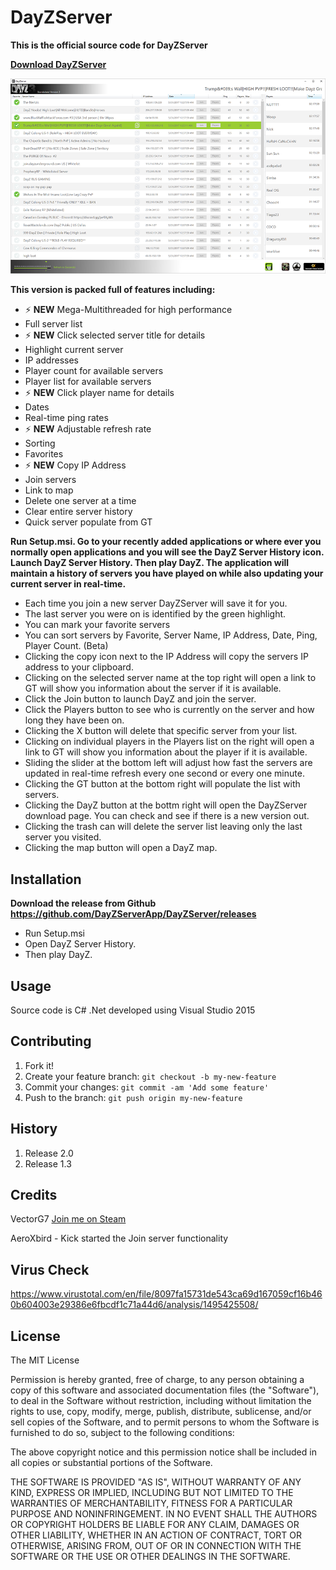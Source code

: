 # DayZServer
**This is the official source code for DayZServer**

**[Download DayZServer](https://github.com/DayZServerApp/DayZServer/releases)**

![dayzserver1 3](https://raw.githubusercontent.com/DayZServerApp/DayZServer/master/DayZServer/images/screenshot2_2sm.png)

**This version is packed full of features including:**
-  :zap: **NEW**  Mega-Multithreaded for high performance
- Full server list
-  :zap: **NEW**  Click selected server title for details
- Highlight current server
- IP addresses
- Player count for available servers
- Player list for available servers
-  :zap: **NEW** Click player name for details 
- Dates
- Real-time ping rates
- :zap: **NEW**  Adjustable refresh rate
- Sorting
- Favorites
- :zap: **NEW**  Copy IP Address 
- Join servers
- Link to map
- Delete one server at a time
- Clear entire server history
- Quick server populate from GT

**Run Setup.msi. Go to your recently added applications or where ever you normally open applications and you will see the DayZ  Server History icon. Launch DayZ Server History. Then play DayZ. The application will maintain a history of servers you have played on while also updating your current server in real-time.** 
- Each time you join a new server DayZServer will save it for you.
- The last server you were on is identified by the green highlight.  
- You can mark your favorite servers
- You can sort servers by Favorite, Server Name, IP Address, Date, Ping, Player Count. (Beta)
- Clicking the copy icon next to the IP Address will copy the servers IP address to your clipboard.  
- Clicking on the selected server name at the top right will open a link to GT will show you information about the server if it is available. 
- Click the Join button to launch DayZ and join the server.
- Click the Players button to see who is currently on the server and how long they have been on.
- Clicking the X button will delete that specific server from your list. 
- Clicking on individual players in the Players list on the right will open a link to GT will show you information about the player if it is available. 
- Sliding the slider at the bottom left will adjust how fast the servers are updated in real-time refresh every one second or every one minute. 
- Clicking the GT button at the bottom right will populate the list with servers.
- Clicking the DayZ button at the bottm right will open the DayZServer download page. You can check and see if there is a new version out. 
- Clicking the trash can will delete the server list leaving only the last server you visited. 
- Clicking the map button will open a DayZ map. 







## Installation
**Download the release from Github https://github.com/DayZServerApp/DayZServer/releases**
* Run Setup.msi 
* Open DayZ Server History. 
* Then play DayZ. 

## Usage

Source code is C# .Net developed using Visual Studio 2015

## Contributing

1. Fork it!
2. Create your feature branch: `git checkout -b my-new-feature`
3. Commit your changes: `git commit -am 'Add some feature'`
4. Push to the branch: `git push origin my-new-feature`

## History

1. Release 2.0 
2. Release 1.3

## Credits

VectorG7 <a href="http://steamcommunity.com/id/VG7/" target="_blank">Join me on Steam</a>

AeroXbird - Kick started the Join server functionality

## Virus Check
https://www.virustotal.com/en/file/8097fa15731de543ca69d167059cf16b460b604003e29386e6fbcdf1c71a44d6/analysis/1495425508/

## License

The MIT License

Permission is hereby granted, free of charge, to any person obtaining a copy
of this software and associated documentation files (the "Software"), to deal
in the Software without restriction, including without limitation the rights
to use, copy, modify, merge, publish, distribute, sublicense, and/or sell
copies of the Software, and to permit persons to whom the Software is
furnished to do so, subject to the following conditions:

The above copyright notice and this permission notice shall be included in
all copies or substantial portions of the Software.

THE SOFTWARE IS PROVIDED "AS IS", WITHOUT WARRANTY OF ANY KIND, EXPRESS OR
IMPLIED, INCLUDING BUT NOT LIMITED TO THE WARRANTIES OF MERCHANTABILITY,
FITNESS FOR A PARTICULAR PURPOSE AND NONINFRINGEMENT. IN NO EVENT SHALL THE
AUTHORS OR COPYRIGHT HOLDERS BE LIABLE FOR ANY CLAIM, DAMAGES OR OTHER
LIABILITY, WHETHER IN AN ACTION OF CONTRACT, TORT OR OTHERWISE, ARISING FROM,
OUT OF OR IN CONNECTION WITH THE SOFTWARE OR THE USE OR OTHER DEALINGS IN
THE SOFTWARE.




